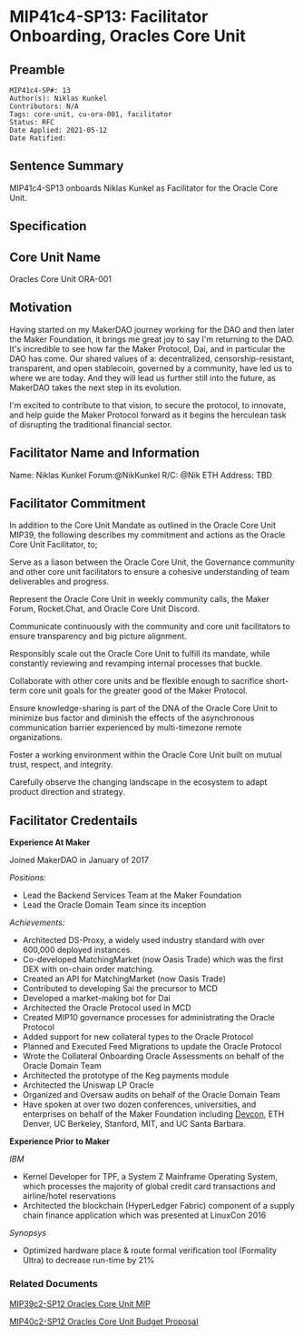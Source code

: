# MIP41c4-SP13: Facilitator Onboarding, Oracles Core Unit

## Preamble

```
MIP41c4-SP#: 13
Author(s): Niklas Kunkel
Contributors: N/A
Tags: core-unit, cu-ora-001, facilitator
Status: RFC
Date Applied: 2021-05-12
Date Ratified:
```

## Sentence Summary

MIP41c4-SP13 onboards Niklas Kunkel as Facilitator for the Oracle Core Unit.

## Specification

## Core Unit Name

Oracles Core Unit
ORA-001

## Motivation

Having started on my MakerDAO journey working for the DAO and then later the Maker Foundation, it brings me great joy to say I'm returning to the DAO. It's incredible to see how far the Maker Protocol, Dai, and in particular the DAO has come. Our shared values of a: decentralized, censorship-resistant, transparent, and open stablecoin, governed by a community, have led us to where we are today. And they will lead us further still into the future, as MakerDAO takes the next step in its evolution.

I'm excited to contribute to that vision, to secure the protocol, to innovate, and help guide the Maker Protocol forward as it begins the herculean task of disrupting the traditional financial sector.

## Facilitator Name and Information

Name: Niklas Kunkel
Forum:@NikKunkel
R/C: @Nik
ETH Address: TBD

## Facilitator Commitment

In addition to the Core Unit Mandate as outlined in the Oracle Core Unit MIP39, the following describes my commitment and actions as the Oracle Core Unit Facilitator, to;

Serve as a liason between the Oracle Core Unit, the Governance community and other core unit facilitators to ensure a cohesive understanding of team deliverables and progress.

Represent the Oracle Core Unit in weekly community calls, the Maker Forum, Rocket.Chat, and Oracle Core Unit Discord.

Communicate continuously with the community and core unit facilitators to ensure transparency and big picture alignment.

Responsibly scale out the Oracle Core Unit to fulfill its mandate, while constantly reviewing and revamping internal processes that buckle.

Collaborate with other core units and be flexible enough to sacrifice short-term core unit goals for the greater good of the Maker Protocol.

Ensure knowledge-sharing is part of the DNA of the Oracle Core Unit to minimize bus factor and diminish the effects of the asynchronous communication barrier experienced by multi-timezone remote organizations.

Foster a working environment within the Oracle Core Unit built on mutual trust, respect, and integrity.

Carefully observe the changing landscape in the ecosystem to adapt product direction and strategy.

## Facilitator Credentails

**Experience At Maker**

Joined MakerDAO in January of 2017

*Positions:*
* Lead the Backend Services Team at the Maker Foundation
* Lead the Oracle Domain Team since its inception

*Achievements:*
* Architected DS-Proxy, a widely used industry standard with over 600,000 deployed instances.
* Co-developed MatchingMarket (now Oasis Trade) which was the first DEX with on-chain order matching.
* Created an API for MatchingMarket (now Oasis Trade)
* Contributed to developing Sai the precursor to MCD
* Developed a market-making bot for Dai
* Architected the Oracle Protocol used in MCD
* Created MIP10 governance processes for administrating the Oracle Protocol
* Added support for new collateral types to the Oracle Protocol
* Planned and Executed Feed Migrations to update the Oracle Protocol
* Wrote the Collateral Onboarding Oracle Assessments on behalf of the Oracle Domain Team
* Architected the prototype of the Keg payments module
* Architected the Uniswap LP Oracle
* Organized and Oversaw audits on behalf of the Oracle Domain Team
* Have spoken at over two dozen conferences, universities, and enterprises on behalf of the Maker Foundation including [Devcon](https://www.youtube.com/watch?v=a38EiugxBdg), ETH Denver, UC Berkeley, Stanford, MIT, and UC Santa Barbara.

**Experience Prior to Maker**

*IBM*
* Kernel Developer for TPF, a System Z Mainframe Operating System, which processes the majority of global credit card transactions and airline/hotel reservations
* Architected the blockchain (HyperLedger Fabric) component of a supply chain finance application which was presented at LinuxCon 2016

*Synopsys*

* Optimized hardware place & route formal verification tool (Formality Ultra) to decrease run-time by 21%

### Related Documents

[MIP39c2-SP12 Oracles Core Unit MIP](https://forum.makerdao.com/t/mip39c2-sp12-adding-oracles-core-unit/8048)

[MIP40c2-SP12 Oracles Core Unit Budget Proposal](https://forum.makerdao.com/t/mip40c3-sp15-modify-oracles-core-unit-budget/8047)
